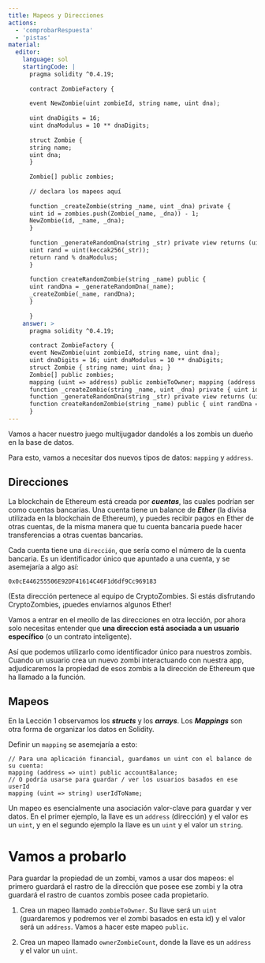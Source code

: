 ```yaml
---
title: Mapeos y Direcciones
actions:
  - 'comprobarRespuesta'
  - 'pistas'
material:
  editor:
    language: sol
    startingCode: |
      pragma solidity ^0.4.19;
      
      contract ZombieFactory {
      
      event NewZombie(uint zombieId, string name, uint dna);
      
      uint dnaDigits = 16;
      uint dnaModulus = 10 ** dnaDigits;
      
      struct Zombie {
      string name;
      uint dna;
      }
      
      Zombie[] public zombies;
      
      // declara los mapeos aquí
      
      function _createZombie(string _name, uint _dna) private {
      uint id = zombies.push(Zombie(_name, _dna)) - 1;
      NewZombie(id, _name, _dna);
      }
      
      function _generateRandomDna(string _str) private view returns (uint) {
      uint rand = uint(keccak256(_str));
      return rand % dnaModulus;
      }
      
      function createRandomZombie(string _name) public {
      uint randDna = _generateRandomDna(_name);
      _createZombie(_name, randDna);
      }
      
      }
    answer: >
      pragma solidity ^0.4.19;
      
      contract ZombieFactory {
      event NewZombie(uint zombieId, string name, uint dna);
      uint dnaDigits = 16; uint dnaModulus = 10 ** dnaDigits;
      struct Zombie { string name; uint dna; }
      Zombie[] public zombies;
      mapping (uint => address) public zombieToOwner; mapping (address => uint) ownerZombieCount;
      function _createZombie(string _name, uint _dna) private { uint id = zombies.push(Zombie(_name, _dna)) - 1; NewZombie(id, _name, _dna); }
      function _generateRandomDna(string _str) private view returns (uint) { uint rand = uint(keccak256(_str)); return rand % dnaModulus; }
      function createRandomZombie(string _name) public { uint randDna = _generateRandomDna(_name); _createZombie(_name, randDna); }
      }
---
```

Vamos a hacer nuestro juego multijugador dandolés a los zombis un dueño en la base de datos.

Para esto, vamos a necesitar dos nuevos tipos de datos: `mapping` y `address`.

## Direcciones

La blockchain de Ethereum está creada por ***cuentas***, las cuales podrían ser como cuentas bancarias. Una cuenta tiene un balance de ***Ether*** (la divisa utilizada en la blockchain de Ethereum), y puedes recibir pagos en Ether de otras cuentas, de la misma manera que tu cuenta bancaria puede hacer transferencias a otras cuentas bancarias.

Cada cuenta tiene una `dirección`, que sería como el número de la cuenta bancaria. Es un identificador único que apuntado a una cuenta, y se asemejaría a algo así:

`0x0cE446255506E92DF41614C46F1d6df9Cc969183`

(Esta dirección pertenece al equipo de CryptoZombies. Si estás disfrutando CryptoZombies, ¡puedes enviarnos algunos Ether! 

Vamos a entrar en el meollo de las direcciones en otra lección, por ahora solo necesitas entender que **una direccion está asociada a un usuario específico** (o un contrato inteligente).

Así que podemos utilizarlo como identificador único para nuestros zombis. Cuando un usuario crea un nuevo zombi interactuando con nuestra app, adjudicaremos la propiedad de esos zombis a la dirección de Ethereum que ha llamado a la función.

## Mapeos

En la Lección 1 observamos los ***structs*** y los ***arrays***. Los ***Mappings*** son otra forma de organizar los datos en Solidity.

Definir un `mapping` se asemejaría a esto:

    // Para una aplicación financial, guardamos un uint con el balance de su cuenta:
    mapping (address => uint) public accountBalance;
    // O podría usarse para guardar / ver los usuarios basados en ese userId
    mapping (uint => string) userIdToName;
    

Un mapeo es esencialmente una asociación valor-clave para guardar y ver datos. En el primer ejemplo, la llave es un `address` (dirección) y el valor es un `uint`, y en el segundo ejemplo la llave es un `uint` y el valor un `string`.

# Vamos a probarlo

Para guardar la propiedad de un zombi, vamos a usar dos mapeos: el primero guardará el rastro de la dirección que posee ese zombi y la otra guardará el rastro de cuantos zombis posee cada propietario.

1. Crea un mapeo llamado `zombieToOwner`. Su llave será un `uint` (guardaremos y podremos ver el zombi basados en esta id) y el valor será un `address`. Vamos a hacer este mapeo `public`.

2. Crea un mapeo llamado `ownerZombieCount`, donde la llave es un `address` y el valor un `uint`.
